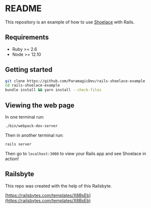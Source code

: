 # README

This repository is an example of how to use [Shoelace](https://shoelace.style/) with Rails.

## Requirements

- Ruby >= 2.6
- Node >= 12.10

## Getting started

```bash
git clone https://github.com/ParamagicDev/rails-shoelace-example
cd rails-shoelace-example
bundle install && yarn install --check-files
```

## Viewing the web page

In one terminal run:

```bash
./bin/webpack-dev-server
```

Then in another terminal run:

```bash
rails server
```

Then go to `localhost:3000` to view your Rails app and see Shoelace in
action!

## Railsbyte

This repo was created with the help of this Railsbyte.

[https://railsbytes.com/templates/X8BsEb](https://railsbytes.com/templates/X8BsEb)
